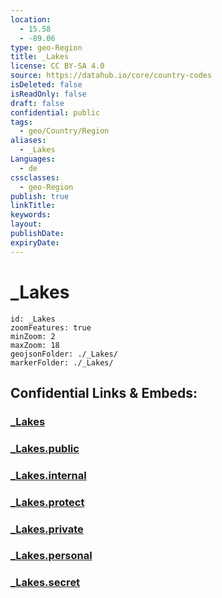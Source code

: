 ```yaml
---
location:
  - 15.58
  - -89.06
type: geo-Region
title: _Lakes
license: CC BY-SA 4.0
source: https://datahub.io/core/country-codes
isDeleted: false
isReadOnly: false
draft: false
confidential: public
tags:
  - geo/Country/Region
aliases:
  - _Lakes
Languages:
  - de
cssclasses:
  - geo-Region
publish: true
linkTitle:
keywords:
layout:
publishDate:
expiryDate:
---
```


# _Lakes

```leaflet
id: _Lakes
zoomFeatures: true 
minZoom: 2 
maxZoom: 18
geojsonFolder: ./_Lakes/
markerFolder: ./_Lakes/
```


## Confidential Links & Embeds: 

### [_Lakes](/_Standards/Earth/Continent/America~Central/Guatemala/Departments~Guatemala/Izabal/_Lakes.md) 

### [_Lakes.public](/_public/Earth/Continent/America~Central/Guatemala/Departments~Guatemala/Izabal/_Lakes.public.md) 

### [_Lakes.internal](/_internal/Earth/Continent/America~Central/Guatemala/Departments~Guatemala/Izabal/_Lakes.internal.md) 

### [_Lakes.protect](/_protect/Earth/Continent/America~Central/Guatemala/Departments~Guatemala/Izabal/_Lakes.protect.md) 

### [_Lakes.private](/_private/Earth/Continent/America~Central/Guatemala/Departments~Guatemala/Izabal/_Lakes.private.md) 

### [_Lakes.personal](/_personal/Earth/Continent/America~Central/Guatemala/Departments~Guatemala/Izabal/_Lakes.personal.md) 

### [_Lakes.secret](/_secret/Earth/Continent/America~Central/Guatemala/Departments~Guatemala/Izabal/_Lakes.secret.md)

